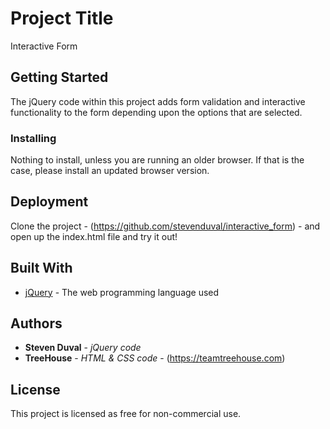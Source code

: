 # Project Title

Interactive Form

## Getting Started

The jQuery code within this project adds form validation and interactive functionality to the form depending upon the options that are selected.

### Installing

Nothing to install, unless you are running an older browser.  If that is the case, please install an updated browser version.

## Deployment

Clone the project - (https://github.com/stevenduval/interactive_form) -  and open up the index.html file and try it out!

## Built With

* [jQuery](https://jquery.com/) - The web programming language used

## Authors

* **Steven Duval** - *jQuery code*
* **TreeHouse** - *HTML & CSS code* - (https://teamtreehouse.com)

## License

This project is licensed as free for non-commercial use.

